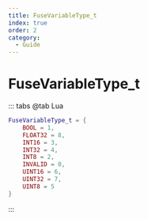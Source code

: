 ```yaml
---
title: FuseVariableType_t
index: true
order: 2
category:
  - Guide
---
```


# FuseVariableType_t
::: tabs
@tab Lua
```lua
FuseVariableType_t = {
    BOOL = 1,
    FLOAT32 = 8,
    INT16 = 3,
    INT32 = 4,
    INT8 = 2,
    INVALID = 0,
    UINT16 = 6,
    UINT32 = 7,
    UINT8 = 5
}
```
:::